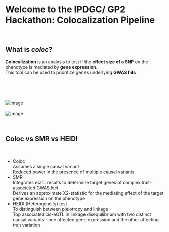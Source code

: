 # Welcome to the IPDGC/ GP2 Hackathon: Colocalization Pipeline  

&nbsp;  

## What is _coloc_?  
**Colocalization** is an analysis to test if the **effect size of a SNP** on the phenotype is mediated by **gene expression**.  
This tool can be used to prioritize genes underlying **GWAS hits**  

&nbsp;  
&nbsp;  
&nbsp;  

![image](https://user-images.githubusercontent.com/84042456/117986308-cbe19b00-b339-11eb-8f90-3f33959f0a12.png)  
&nbsp;  
![image](https://user-images.githubusercontent.com/84042456/117987145-82458000-b33a-11eb-99d4-1e3573a14276.png)  

&nbsp;

## Coloc vs SMR vs HEIDI  
&nbsp;

* Coloc  
    Assumes a single causal variant  
    Reduced power in the presence of multiple causal variants  
* SMR  
    Integrates eQTL results to determine target genes of complex trait-associated GWAS loci  
    Derives an approximate X2-statistic for the mediating effect of the target gene expression on the phenotype  
* HEIDI (Heterogeneity) test  
    To distinguish between pleiotropy and linkage  
    Top associated cis-eQTL in linkage disequilibrium with two distinct causal variants - one affected gene expression and the other affecting trait variation  
